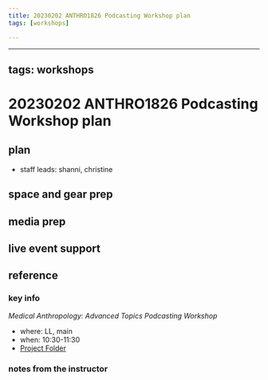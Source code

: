 ```yaml
---
title: 20230202 ANTHRO1826 Podcasting Workshop plan
tags: [workshops]

---
```


---
tags: workshops
---
# 20230202 ANTHRO1826 Podcasting Workshop plan

## plan
* staff leads: shanni, christine
## space and gear prep
## media prep
## live event support
## reference
### key info
*Medical Anthropology: Advanced Topics Podcasting Workshop*
* where: LL, main
* when: 10:30-11:30
* [Project Folder](https://drive.google.com/drive/folders/1zZ9EWwOtdMgEX0MvI450jEPKQqGuLxB6)

### notes from the instructor
